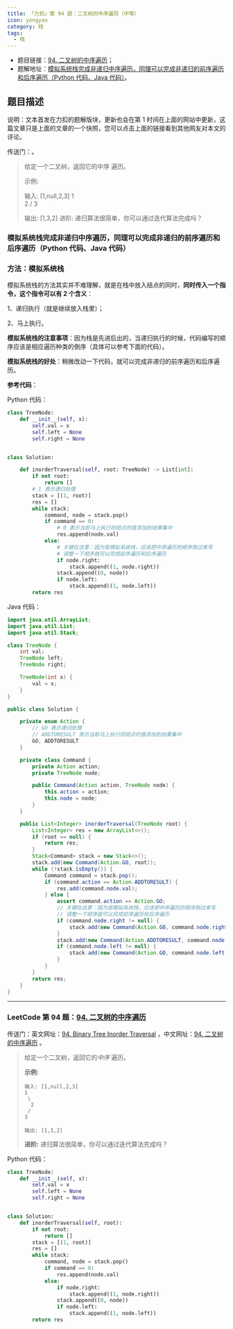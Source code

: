 ```yaml
---
title: 「力扣」第 94 题：二叉树的中序遍历（中等）
icon: yongyan
category: 栈
tags:
  - 栈
---
```


+ 题目链接：[94. 二叉树的中序遍历](https://leetcode-cn.com/problems/binary-tree-inorder-traversal/)；
+ 题解地址：[模拟系统栈完成非递归中序遍历，同理可以完成非递归的前序遍历和后序遍历（Python 代码、Java 代码）](https://leetcode-cn.com/problems/binary-tree-inorder-traversal/solution/mo-ni-xi-tong-zhan-wan-cheng-fei-di-gui-zhong-xu-b/)。


## 题目描述




说明：文本首发在力扣的题解版块，更新也会在第 1 时间在上面的网站中更新，这篇文章只是上面的文章的一个快照，您可以点击上面的链接看到其他网友对本文的评论。

传送门：。

>给定一个二叉树，返回它的中序 遍历。
>
>示例:
>
>输入: [1,null,2,3]
>   1
>    \
>     2
>    /
>   3
>
>输出: [1,3,2]
>进阶: 递归算法很简单，你可以通过迭代算法完成吗？

### 模拟系统栈完成非递归中序遍历，同理可以完成非递归的前序遍历和后序遍历（Python 代码、Java 代码）

### 方法：模拟系统栈

模拟系统栈的方法其实并不难理解，就是在栈中放入结点的同时，**同时传入一个指令，这个指令可以有 2 个含义**：

1、递归执行（就是继续放入栈里）；

2、马上执行。

**模拟系统栈的注意事项**：因为栈是先进后出的，当递归执行的时候，代码编写的顺序应该是相应遍历种类的倒序（具体可以参考下面的代码）。

**模拟系统栈的好处**：稍微改动一下代码，就可以完成非递归的前序遍历和后序遍历。

**参考代码**：

Python 代码：

```Python []
class TreeNode:
    def __init__(self, x):
        self.val = x
        self.left = None
        self.right = None


class Solution:

    def inorderTraversal(self, root: TreeNode) -> List[int]:
        if not root:
            return []
        # 1 表示递归处理
        stack = [(1, root)]
        res = []
        while stack:
            command, node = stack.pop()
            if command == 0:
                # 0 表示当前马上执行将结点的值添加到结果集中
                res.append(node.val)
            else:
                # 关键在这里：因为是模拟系统栈，应该把中序遍历的顺序倒过来写
                # 调整一下顺序就可以完成前序遍历和后序遍历
                if node.right:
                    stack.append((1, node.right))
                stack.append((0, node))
                if node.left:
                    stack.append((1, node.left))
        return res
```

Java 代码：

```Java []
import java.util.ArrayList;
import java.util.List;
import java.util.Stack;

class TreeNode {
    int val;
    TreeNode left;
    TreeNode right;

    TreeNode(int x) {
        val = x;
    }
}

public class Solution {

    private enum Action {
        // GO 表示递归处理
        // ADDTORESULT 表示当前马上执行将结点的值添加到结果集中
        GO, ADDTORESULT
    }

    private class Command {
        private Action action;
        private TreeNode node;

        public Command(Action action, TreeNode node) {
            this.action = action;
            this.node = node;
        }
    }

    public List<Integer> inorderTraversal(TreeNode root) {
        List<Integer> res = new ArrayList<>();
        if (root == null) {
            return res;
        }
        Stack<Command> stack = new Stack<>();
        stack.add(new Command(Action.GO, root));
        while (!stack.isEmpty()) {
            Command command = stack.pop();
            if (command.action == Action.ADDTORESULT) {
                res.add(command.node.val);
            } else {
                assert command.action == Action.GO;
                // 关键在这里：因为是模拟系统栈，应该把中序遍历的顺序倒过来写
                // 调整一下顺序就可以完成前序遍历和后序遍历
                if (command.node.right != null) {
                    stack.add(new Command(Action.GO, command.node.right));
                }
                stack.add(new Command(Action.ADDTORESULT, command.node));
                if (command.node.left != null) {
                    stack.add(new Command(Action.GO, command.node.left));
                }
            }
        }
        return res;
    }
}
```



---

### LeetCode 第 94 题：[94. 二叉树的中序遍历](https://leetcode-cn.com/problems/binary-tree-inorder-traversal/)

传送门：英文网址：[94. Binary Tree Inorder Traversal](https://leetcode.com/problems/binary-tree-inorder-traversal/description/) ，中文网址：[94. 二叉树的中序遍历](https://leetcode-cn.com/problems/binary-tree-inorder-traversal/description/) 。

> 给定一个二叉树，返回它的*中序* 遍历。
>
> **示例:**
>
> ```
> 输入: [1,null,2,3]
> 1
>  \
>   2
>  /
> 3
> 
> 输出: [1,3,2]
> ```
>
> **进阶:** 递归算法很简单，你可以通过迭代算法完成吗？

Python 代码：

```python
class TreeNode:
    def __init__(self, x):
        self.val = x
        self.left = None
        self.right = None


class Solution:
    def inorderTraversal(self, root):
        if not root:
            return []
        stack = [(1, root)]
        res = []
        while stack:
            command, node = stack.pop()
            if command == 0:
                res.append(node.val)
            else:
                if node.right:
                    stack.append((1, node.right))
                stack.append((0, node))
                if node.left:
                    stack.append((1, node.left))
        return res
```

### 